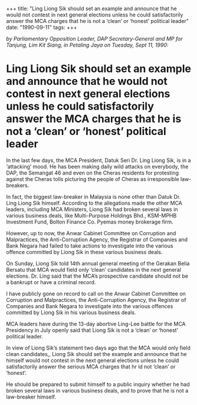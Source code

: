+++ 
title: "Ling Liong Sik should set an example and announce that he would not contest in next general elections unless he could satisfactorily answer the MCA charges that he is not a ‘clean’ or ‘honest’ political leader"
date: "1990-09-11"
tags:
+++

_by Parliamentary Opposition Leader, DAP Secretary-General and MP for Tanjung, Lim Kit Siang, in Petaling Jaya on Tuesday, Sept 11, 1990:_

# Ling Liong Sik should set an example and announce that he would not contest in next general elections unless he could satisfactorily answer the MCA charges that he is not a ‘clean’ or ‘honest’ political leader

In the last few days, the MCA President, Datuk Seri Dr. Ling Liong Sik, is in a ‘attacking’ mood. He has been making daily wild attacks on everybody, the DAP, the Semangat 46 and even on the Cheras residents for protesting against the Cheras tolls picturing the people of Cheras as irresponsible law-breakers.</u>

In fact, the biggest law-breaker in Malaysia is none other than Datuk Dr. Ling Liong Sik himself. According to the allegations made the other MCA leaders, including MCA Ministers, Liong Sik had broken several laws in various business deals, like Multi-Purpose Holdings Bhd., KSM-MPHB Investment Fund, Bolton Finance Co. Pyemas money brokerage firm.

However, up to now, the Anwar Cabinet Committee on Corruption and Malpractices, the Anti-Corruption Agency, the Registrar of Companies and Bank Negara had failed to take actions to investigate into the various offence committed by Liong Sik in these various business deals.

On Sunday, Liong Sik told 14th annual general meeting of the Gerakan Belia Bersatu that MCA would field only ‘clean’ candidates in the next general elections. Dr. Ling said that the MCA’s prospective candidate should not be a bankrupt or have a criminal record.

I have publicly gone on record to call on the Anwar Cabinet Committee on Corruption and Malpractices, the Anti-Corruption Agency, the Registrar of Companies and Bank Negara to investigate into the various offences committed by Liong Sik in his various business deals.

MCA leaders have during the 13-day abortive Ling-Lee battle for the MCA Presidency in July openly said that Liong Sik is not a ‘clean’ or ‘honest’ political leader.

In view of Liong Sik’s statement two days ago that the MCA would only field clean candidates,, Liong Sik should set the example and announce that he himself would not contest in the next general elections unless he could satisfactorily answer the serious MCA charges that hr id not ‘clean’ or ‘honest’.

He should be prepared to submit himself to a public inquiry whether he had broken several laws in various business deals, and to prove that he is not a law-breaker himself.
 
